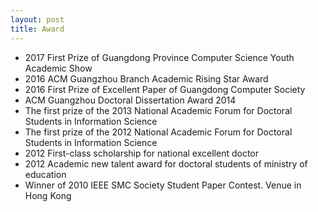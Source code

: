 ```yaml
---
layout: post
title: Award
---
```

<ul>
<li><span style="font-size: 100%;">2017 First Prize of Guangdong Province Computer Science Youth Academic Show</span></li>
<li><span style="font-size: 100%;">2016 ACM Guangzhou Branch Academic Rising Star Award</span></li>
<li><span style="font-size: 100%;">2016 First Prize of Excellent Paper of Guangdong Computer Society</span></li>
<li><span style="font-size: 100%;">ACM Guangzhou Doctoral Dissertation Award 2014</span></li>
<li><span style="font-size: 100%;">The first prize of the 2013 National Academic Forum for Doctoral Students in Information Science</span></li>
<li><span style="font-size: 100%;">The first prize of the 2012 National Academic Forum for Doctoral Students in Information Science</span></li>
<li><span style="font-size: 100%;">2012 First-class scholarship for national excellent doctor</span></li>
<li><span style="font-size: 100%;">2012 Academic new talent award for doctoral students of ministry of education</span></li>
<li><span style="font-size: 100%;">Winner of 2010 IEEE SMC Society Student Paper Contest. Venue in Hong Kong</span></li>
</ul>